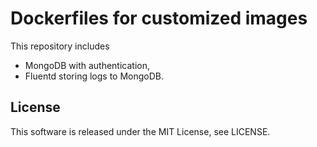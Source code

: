 Dockerfiles for customized images
===================================

This repository includes
  - MongoDB with authentication,
  - Fluentd storing logs to MongoDB.

License
--------
This software is released under the MIT License, see LICENSE.
